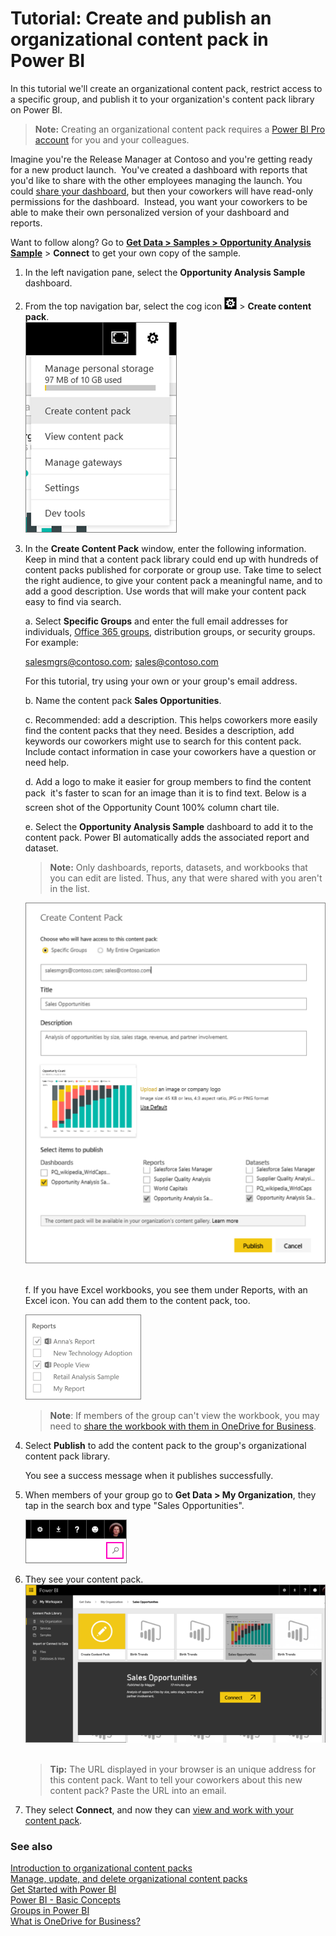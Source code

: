 <properties 
   pageTitle="Tutorial: create and publish an organizational content pack"
   description="Tutorial: create and publish an organizational content pack in Power BI"
   services="powerbi" 
   documentationCenter="" 
   authors="maggiesMSFT" 
   manager="mblythe" 
   editor=""
   tags=""/>
 
<tags
   ms.service="powerbi"
   ms.devlang="NA"
   ms.topic="article"
   ms.tgt_pltfrm="NA"
   ms.workload="powerbi"
   ms.date="01/28/2016"
   ms.author="maggies"/>

# Tutorial: Create and publish an organizational content pack in Power BI 

In this tutorial we'll create an organizational content pack, restrict access to a specific group, and publish it to your organization's content pack library on Power BI.

>**Note:** Creating an organizational content pack requires a [Power BI Pro account](https://powerbi.microsoft.com/pricing) for you and your colleagues.

Imagine you're the Release Manager at Contoso and you're getting ready for a new product launch.  You've created a dashboard with reports that you'd like to share with the other employees managing the launch. You could [share your dashboard](powerbi-service-share-unshare-dashboard.md), but then your coworkers will have read-only permissions for the dashboard.  Instead, you want your coworkers to be able to make their own personalized version of your dashboard and reports. 

Want to follow along? Go to **[Get Data > Samples > Opportunity Analysis Sample](https://powerbi.com/groups/me/getdata/samples/opportunity-analysis-sample)** > **Connect** to get your own copy of the sample. 

1.  In the left navigation pane, select the **Opportunity Analysis Sample** dashboard.

2.  From the top navigation bar, select the cog icon ![](media/powerbi-service-organizational-content-pack-tutorial-create-and-publish/cog.png) > **Create content pack**.    
    ![](media/powerbi-service-organizational-content-pack-tutorial-create-and-publish/pbi_create_contpk.png)

2.  In the **Create Content Pack** window, enter the following information.  Keep in mind that a content pack library could end up with hundreds of content packs published for corporate or group use. Take time to select the right audience, to give your content pack a meaningful name, and to add a good description.  Use words that will make your content pack easy to find via search.

    a.  Select **Specific Groups** and enter the full email addresses for individuals, [Office 365 groups](powerbi-service-groups.md), distribution groups, or security groups. For example:

	salesmgrs@contoso.com; sales@contoso.com

	For this tutorial, try using your own or your group's email address.

    b.  Name the content pack **Sales Opportunities**.

	c.  Recommended: add a description. This helps coworkers more easily find the content packs that they need. Besides a description, add keywords our coworkers might use to search for this content pack. Include contact information in case your coworkers have a question or need help.

	d.  Add a logo to make it easier for group members to find the content pack &#151; it's faster to scan for an image than it is to find text. Below is a screen shot of the Opportunity Count 100% column chart tile.

	e.  Select the **Opportunity Analysis Sample** dashboard to add it to the content pack.  Power BI automatically adds the associated report and dataset. 

	>**Note:**  Only dashboards, reports, datasets, and workbooks that you can edit are listed. Thus, any that were shared with you aren't in the list.

       ![](media/powerbi-service-organizational-content-pack-tutorial-create-and-publish/cpwindow.png) 

	f. If you have Excel workbooks, you see them under Reports, with an Excel icon. You can add them to the content pack, too.
		
      ![](media/powerbi-service-organizational-content-pack-tutorial-create-and-publish/PBI_OrgContPkExcel.png)

	>**Note**: If members of the group can't view the workbook, you may need to [share the workbook with them in OneDrive for Business](https://support.office.com/en-us/article/Share-documents-or-folders-in-Office-365-1fe37332-0f9a-4719-970e-d2578da4941c).

3.  Select **Publish** to add the content pack to the group's organizational content pack library.  

	You see a success message when it publishes successfully. 

4.  When members of your group go to **Get Data > My Organization**, they tap in the search box and type "Sales Opportunities".

	![](media/powerbi-service-organizational-content-pack-tutorial-create-and-publish/cp_searchbox.png) 

5.  They see your content pack.  
	![](media/powerbi-service-organizational-content-pack-tutorial-create-and-publish/cp_contentpack.png) 

	>**Tip:** The URL displayed in your browser is an unique address for this content pack.  Want to tell your coworkers about this new content pack?  Paste the URL into an email.

6.  They select **Connect**, and now they can [view and work with your content pack](powerbi-service-organizational-content-packs-use-and-work-with.md). 

### See also  
[Introduction to organizational content packs](powerbi-service-organizational-content-packs-introduction.md)  
[Manage, update, and delete organizational content packs](powerbi-service-organizational-content-packs-manage-update-delete.md)  
[Get Started with Power BI](powerbi-service-get-started.md)  
[Power BI - Basic Concepts](powerbi-service-basic-concepts.md)  
[Groups in Power BI](powerbi-service-groups.md)  
[What is OneDrive for Business?](https://support.office.com/en-us/article/What-is-OneDrive-for-Business-187f90af-056f-47c0-9656-cc0ddca7fdc2)